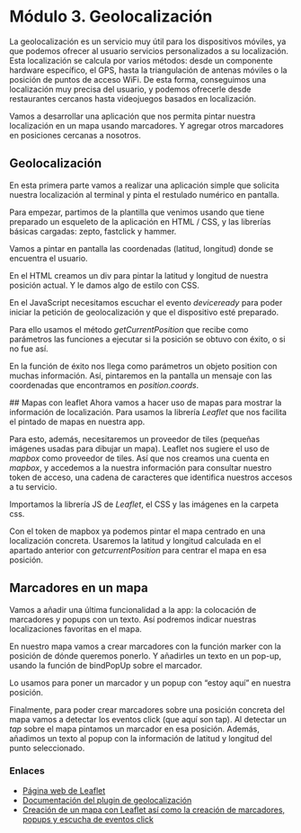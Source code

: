 # Módulo 3. Geolocalización
La geolocalización es un servicio muy útil para los dispositivos móviles, ya que podemos ofrecer al usuario servicios personalizados a su localización. Esta localización se calcula por varios métodos: desde un componente hardware específico, el GPS, hasta la triangulación de antenas móviles o la posición de puntos de acceso WiFi. De esta forma, conseguimos una localización muy precisa del usuario, y podemos ofrecerle desde restaurantes cercanos hasta videojuegos basados en localización.

Vamos a desarrollar una aplicación que nos permita pintar nuestra localización en un mapa usando marcadores. Y agregar otros marcadores en posiciones cercanas a nosotros.

## Geolocalización
En esta primera parte vamos a realizar una aplicación simple que solicita nuestra localización al terminal y pinta el restulado numérico en pantalla.

Para empezar, partimos de la plantilla que venimos usando que tiene preparado un esqueleto de la aplicación en HTML / CSS, y las librerías básicas cargadas: zepto, fastclick y hammer.

Vamos a pintar en pantalla las coordenadas (latitud, longitud) donde se encuentra el usuario.

En el HTML creamos un div para pintar la latitud y longitud de nuestra posición actual. Y le damos algo de estilo con CSS.

En el JavaScript necesitamos escuchar el evento *deviceready* para poder iniciar la petición de geolocalización y que el dispositivo esté preparado.

Para ello usamos el método *getCurrentPosition* que recibe como parámetros las funciones a ejecutar si la posición se obtuvo con éxito, o si no fue así.

En la función de éxito nos llega como parámetros un objeto position con muchas información. Así, pintaremos en la pantalla un mensaje con las coordenadas que encontramos en *position.coords*.

## Mapas con leaflet
Ahora vamos a hacer uso de mapas para mostrar la información de localización. Para usamos la librería *Leaflet* que nos facilita el pintado de mapas en nuestra app.

Para esto, además, necesitaremos un proveedor de tiles (pequeñas imágenes usadas para dibujar un mapa). Leaflet nos sugiere el uso de *mapbox* como proveedor de tiles. Así que nos creamos una cuenta en *mapbox*, y accedemos a la nuestra información para consultar nuestro token de acceso, una cadena de caracteres que identifica nuestros accesos a tu servicio.

Importamos la librería JS de *Leaflet*, el CSS y las imágenes en la carpeta css.

Con el token de mapbox ya podemos pintar el mapa centrado en una localización concreta. Usaremos la latitud y longitud calculada en el apartado anterior con  *getcurrentPosition* para centrar el mapa en esa posición.

## Marcadores en un mapa
Vamos a añadir una última funcionalidad a la app: la colocación de marcadores y popups con un texto. Así podremos indicar nuestras localizaciones favoritas en el mapa.

En nuestro mapa vamos a crear marcadores con la función marker con la posición de dónde queremos ponerlo. Y añadirles un texto en un pop-up, usando la función de bindPopUp sobre el marcador.

Lo usamos para poner un marcador y un popup con “estoy aquí” en nuestra posición.

Finalmente, para poder crear marcadores sobre una posición concreta del mapa vamos a detectar los eventos click (que aquí son tap). Al detectar un *tap* sobre el mapa pintamos un marcador en esa posición. Además, añadimos un texto al popup con la información de latitud y longitud del punto seleccionado.

### Enlaces
- [Página web de Leaflet](http://leafletjs.com/)
- [Documentación del plugin de geolocalización](https://cordova.apache.org/docs/en/latest/reference/cordova-plugin-geolocation/)
- [Creación de un mapa con Leaflet así como la creación de marcadores, popups y escucha de eventos click](http://leafletjs.com/examples/quick-start/)
